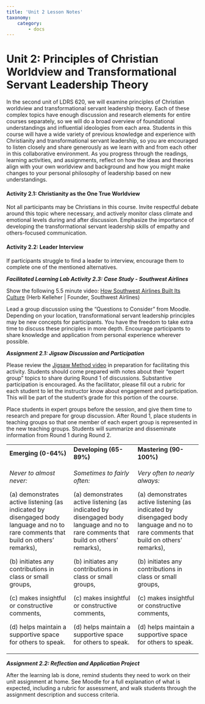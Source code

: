 ```yaml
---
title: 'Unit 2 Lesson Notes'
taxonomy:
    category:
        - docs
---
```

# Unit 2: Principles of Christian Worldview and Transformational Servant Leadership Theory  

In the second unit of LDRS 620, we will examine principles of Christian worldview and transformational servant leadership theory. Each of these complex topics have enough discussion and research elements for entire courses separately, so we will do a broad overview of foundational understandings and influential ideologies from each area. Students in this course will have a wide variety of previous knowledge and experience with Christianity and transformational servant leadership, so you are encouraged to listen closely and share generously as we learn with and from each other in this collaborative environment. As you progress through the readings, learning activities, and assignments, reflect on how the ideas and theories align with your own worldview and background and how you might make changes to your personal philosophy of leadership based on new understandings.

#### **Activity 2.1: Christianity as the One True Worldview**

Not all participants may be Christians in this course. Invite respectful debate around this topic where necessary, and actively monitor class climate and emotional levels during and after discussion. Emphasize the importance of developing the transformational servant leadership skills of empathy and others-focused communication.

#### **Activity 2.2: Leader Interview**

If participants struggle to find a leader to interview, encourage them to complete one of the mentioned alternatives.

***Facilitated Learning Lab Activity 2.3: Case Study - Southwest Airlines***

Show the following 5.5 minute video: [<span class="underline">How Southwest Airlines Built Its Culture</span>](https://www.youtube.com/watch?v=8_CeFiUkV7s) (Herb Kelleher | Founder, Southwest Airlines)

Lead a group discussion using the “Questions to Consider” from Moodle. Depending on your location, transformational servant leadership principles may be new concepts for participants. You have the freedom to take extra time to discuss these principles in more depth. Encourage participants to share knowledge and application from personal experience wherever possible.

***Assignment 2.1: Jigsaw Discussion and Participation***

Please review the [<span class="underline">Jigsaw Method video</span>](https://www.youtube.com/watch?v=euhtXUgBEts) in preparation for facilitating this activity. Students should come prepared with notes about their “expert group” topics to share during Round 1 of discussions. Substantive participation is encouraged. As the facilitator, please fill out a rubric for each student to let the instructor know about engagement and participation. This will be part of the student’s grade for this portion of the course.

Place students in expert groups before the session, and give them time to research and prepare for group discussion. After Round 1, place students in teaching groups so that one member of each expert group is represented in the new teaching groups. Students will summarize and disseminate information from Round 1 during Round 2.

<table>
<tbody>
<tr class="odd">
<td><strong>Emerging (0-64%)</strong></td>
<td><strong>Developing (65-89%)</strong></td>
<td><strong>Mastering (90-100%)</strong></td>
</tr>
<tr class="even">
<td><p><em>Never to almost never:</em></p>
<p>(a) demonstrates active listening (as indicated by disengaged body language and no to rare comments that build on others’ remarks),</p>
<p>(b) initiates any contributions in class or small groups,</p>
<p>(c) makes insightful or constructive comments,</p>
<p>(d) helps maintain a supportive space for others to speak.</p></td>
<td><p><em>Sometimes to fairly often:</em></p>
<p>(a) demonstrates active listening (as indicated by disengaged body language and no to rare comments that build on others’ remarks),</p>
<p>(b) initiates any contributions in class or small groups,</p>
<p>(c) makes insightful or constructive comments,</p>
<p>(d) helps maintain a supportive space for others to speak.</p></td>
<td><p><em>Very often to nearly always:</em></p>
<p>(a) demonstrates active listening (as indicated by disengaged body language and no to rare comments that build on others’ remarks),</p>
<p>(b) initiates any contributions in class or small groups,</p>
<p>(c) makes insightful or constructive comments,</p>
<p>(d) helps maintain a supportive space for others to speak.</p></td>
</tr>
</tbody>
</table>

***Assignment 2.2: Reflection and Application Project***

After the learning lab is done, remind students they need to work on their unit assignment at home. See Moodle for a full explanation of what is expected, including a rubric for assessment, and walk students through the assignment description and success criteria.
